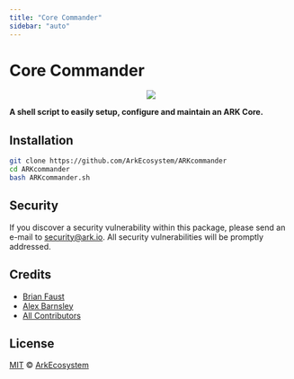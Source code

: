 ```yaml
---
title: "Core Commander"
sidebar: "auto"
---
```


# Core Commander

<p align="center">
    <img src="https://raw.githubusercontent.com/ArkEcosystem/core-commander/master/banner.png?token=AVHqNxmhmnOhqtSdYkaRqeLcjFfBAvxxks5bDTSDwA%3D%3D" />
</p>

**A shell script to easily setup, configure and maintain an ARK Core.**

## Installation

```bash
git clone https://github.com/ArkEcosystem/ARKcommander
cd ARKcommander
bash ARKcommander.sh
```

## Security

If you discover a security vulnerability within this package, please send an e-mail to [security@ark.io](mailto:security@ark.io). All security vulnerabilities will be promptly addressed.

## Credits

- [Brian Faust](https://github.com/faustbrian)
- [Alex Barnsley](https://github.com/alexbarnsley)
- [All Contributors](./contributors)

## License

[MIT](LICENSE) © [ArkEcosystem](https://ark.io)
